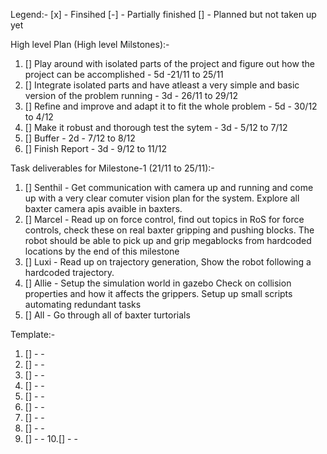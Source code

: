 Legend:-
[x] - Finsihed 
[-] - Partially finished
[]  -  Planned but not taken up yet 



High level Plan (High level Milstones):-

1. [] Play around with isolated parts of the
      project and figure out how the project can
      be accomplished                              - 5d     -21/11 to 25/11
2. [] Integrate isolated parts and have atleast
      a very simple and basic version of the 
      problem running                              - 3d    - 26/11 to 29/12
3. [] Refine and improve and adapt it to fit 
      the whole problem                            - 5d    - 30/12 to 4/12
4. [] Make it robust and thorough test the sytem   - 3d    - 5/12 to 7/12
5. [] Buffer                                       - 2d    - 7/12 to 8/12 
6. [] Finish Report                                - 3d    - 9/12 to 11/12


Task deliverables for Milestone-1 (21/11 to 25/11):-
1. [] Senthil - Get communication with camera up and 
      running and come up with a very clear comuter
      vision plan for the system. Explore all
      baxter camera apis avaible in baxters.       
2. [] Marcel -  Read up on force control, 
      find out topics in RoS for force controls, 
      check these on real baxter gripping and
      pushing blocks. The robot should be able to
      pick up and grip megablocks from hardcoded 
      locations by the end of this milestone      
3. [] Luxi -  Read up on trajectory generation, 
      Show the robot following a hardcoded 
      trajectory.                                           
4. [] Allie - Setup the simulation world in gazebo
      Check on collision properties and how it
      affects the grippers. Setup up small scripts
      automating redundant tasks 
5. [] All - Go through all of baxter turtorials

Template:-
1. []                                              -        - 
2. []                                              -        - 
3. []                                              -        - 
4. []                                              -        - 
5. []                                              -        - 
6. []                                              -        - 
7. []                                              -        - 
8. []                                              -        - 
9. []                                              -        - 
10.[]                                              -        - 


